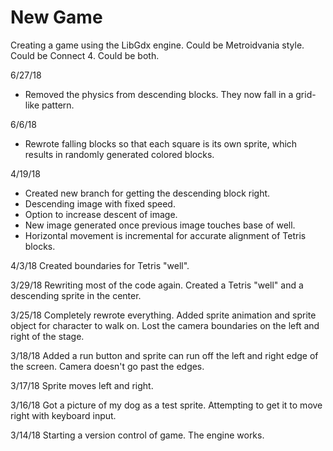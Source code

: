 # New Game
Creating a game using the LibGdx engine. Could be Metroidvania style. Could be Connect 4. Could be both.

6/27/18
- Removed the physics from descending blocks. They now fall in a grid-like pattern.

6/6/18
- Rewrote falling blocks so that each square is its own sprite, which results in randomly generated colored blocks.

4/19/18
- Created new branch for getting the descending block right.
- Descending image with fixed speed.
- Option to increase descent of image.
- New image generated once previous image touches base of well.
- Horizontal movement is incremental for accurate alignment of Tetris blocks.

4/3/18
Created boundaries for Tetris "well".

3/29/18
Rewriting most of the code again. Created a Tetris "well" and a descending sprite in the center.

3/25/18
Completely rewrote everything. Added sprite animation and sprite object for character to walk on. Lost the camera boundaries on the left and right of the stage.

3/18/18
Added a run button and sprite can run off the left and right edge of the screen. Camera doesn't go past the edges.

3/17/18
Sprite moves left and right.

3/16/18
Got a picture of my dog as a test sprite. Attempting to get it to move right with keyboard input.

3/14/18
Starting a version control of game. The engine works.
